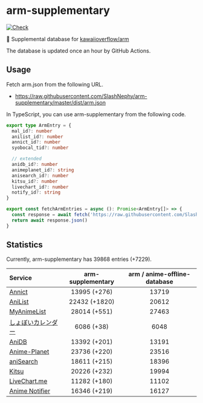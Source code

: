 # arm-supplementary

[![Check](https://github.com/SlashNephy/arm-supplementary/actions/workflows/check-node.yml/badge.svg)](https://github.com/SlashNephy/arm-supplementary/actions/workflows/check-node.yml)

💊 Supplemental database for [kawaiioverflow/arm](https://github.com/kawaiioverflow/arm)

The database is updated once an hour by GitHub Actions.

## Usage

Fetch arm.json from the following URL.

- https://raw.githubusercontent.com/SlashNephy/arm-supplementary/master/dist/arm.json

In TypeScript, you can use arm-supplementary from the following code.

```TypeScript
export type ArmEntry = {
  mal_id?: number
  anilist_id?: number
  annict_id?: number
  syobocal_tid?: number

  // extended
  anidb_id?: number
  animeplanet_id?: string
  anisearch_id?: number
  kitsu_id?: number
  livechart_id?: number
  notify_id?: string
}

export const fetchArmEntries = async (): Promise<ArmEntry[]> => {
  const response = await fetch('https://raw.githubusercontent.com/SlashNephy/arm-supplementary/master/dist/arm.json')
  return await response.json()
}
```

## Statistics

Currently, arm-supplementary has 39868 entries (+7229).

| Service                                     | arm-supplementary | arm / anime-offline-database |
| :------------------------------------------ | :---------------: | :--------------------------: |
| [Annict](https://annict.com)                |   13995 (+276)    |            13719             |
| [AniList](https://anilist.co)               |   22432 (+1820)   |            20612             |
| [MyAnimeList](https://myanimelist.net)      |   28014 (+551)    |            27463             |
| [しょぼいカレンダー](https://cal.syoboi.jp) |    6086 (+38)     |             6048             |
| [AniDB](https://anidb.net)                  |   13392 (+201)    |            13191             |
| [Anime-Planet](https://anime-planet.com)    |   23736 (+220)    |            23516             |
| [aniSearch](https://anisearch.com)          |   18611 (+215)    |            18396             |
| [Kitsu](https://kitsu.io)                   |   20226 (+232)    |            19994             |
| [LiveChart.me](https://livechart.me)        |   11282 (+180)    |            11102             |
| [Anime Notifier](https://notify.moe)        |   16346 (+219)    |            16127             |

